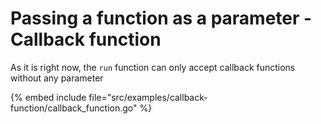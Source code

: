 # Passing a function as a parameter - Callback function

As it is right now, the `run` function can only accept callback functions without any parameter

{% embed include file="src/examples/callback-function/callback_function.go" %}



